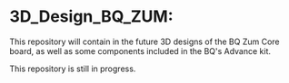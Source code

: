 # 3D_Design_BQ_ZUM:

This repository will contain in the future 3D designs of the BQ Zum Core board, as well as some components included in the BQ's Advance kit.

This repository is still in progress.
